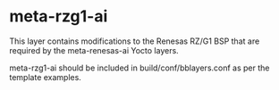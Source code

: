 # meta-rzg1-ai

This layer contains modifications to the Renesas RZ/G1 BSP that are required by
the meta-renesas-ai Yocto layers.

meta-rzg1-ai should be included in build/conf/bblayers.conf as per the template
examples.
